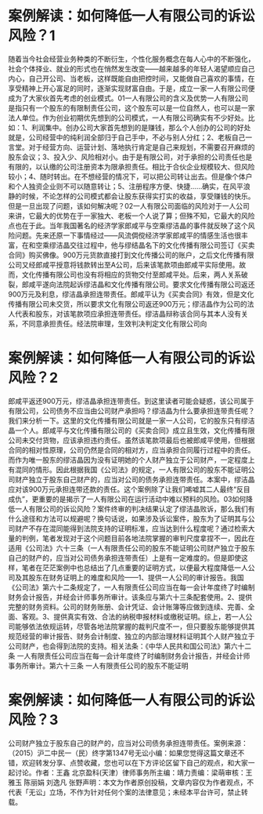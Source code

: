 # 案例解读：如何降低一人有限公司的诉讼风险？1

随着当今社会经营业务种类的不断衍生，个性化服务概念在每人心中的不断强化，社会个体择业、就业的形式也在悄然发生改变——越来越多的年轻人渴望顺应自己内心，自己开公司、当老板，这样既能自由把控时间，又能做自己喜欢的事情，在享受精神上开心富足的同时，逐渐实现财富自由。于是，成立一家一人有限公司便成为了大家伙首先考虑的创业模式。01一人有限公司的含义及优势一人有限公司是指只有一个股东的有限制责任公司，这个股东可以是一位自然人，也可以是一家法人单位。作为创业初期优先想到的公司模式，一人有限公司确实有不少好处。比如：1、利润集中。创办公司大家首先想到的是赚钱，那么个人创办的公司的好处就是，公司经营中的纯利润全部归于自己手中，不必与别人分红；2、老板自己一言堂。对于经营方向、运营计划、落地执行肯定是自己来规划，不需要召开麻烦的股东会议；3、投入少、风险相对小。由于是有限公司，对于承担的公司责任也是有限的，以认缴的公司注册资本为限承担责任。相比于合伙企业规模较大、但风险较小；4、随时转出。在不想经营的情况下，可以把公司转让出去。但是像个体户和个人独资企业则不可以随意转让；5、注册程序方便、快捷……确实，在风平浪静的时候，不论怎样的公司模式都会让股东获得实打实的收益，享受赚钱的快乐。但是一旦出现了问题，该如何解决呢？02一人有限公司面临的风险对于一人公司来讲，它最大的优势在于一家独大、老板一个人说了算；但殊不知，它最大的风险点也在于此。当年我国著名的经济学家郎咸平与空乘缪洁晶的事件就反映了这个风险问题。先来还原一下事情经过——风流倜傥经济学家郎咸平的情感生活也很丰富，在和空乘缪洁晶交往过程中，他与缪结晶名下的文化传播有限公司签订《买卖合同》购买佛像。900万元货款直接打到文化传播公司的账户，之后文化传播有限公司又经郎咸平授意将钱款转出至A公司，后来该笔款项由郎咸平实际使用。故而，文化传播有限公司也没有将相应的货物交付至郎咸平处。后来，两人关系破裂，郎咸平遂向法院起诉缪洁晶和文化传播有限公司。要求文化传播有限公司返还900万元及利息，缪洁晶承担连带责任。郎咸平认为《买卖合同》有效，但是文化传播有限公司未交货，所以要求文化有限公司返还900万元；缪洁晶作为公司的法人代表和股东，对该笔款项应承担连带责任。缪洁晶辩称该合同与其本人没有关系，不同意承担责任。经法院审理，生效判决判定文化有限公司向

# 案例解读：如何降低一人有限公司的诉讼风险？2

郎咸平返还900万元，缪洁晶承担连带责任。到这里读者可能会疑惑，该公司属于有限公司，公司债务不应当由公司财产承担吗？缪洁晶为什么要承担连带责任呢？我们来分析一下。这里的文化传播有限公司就是一家一人公司，它的股东只有缪洁晶一个人。郎咸平与文化传播有限公司的《买卖合同》成立且生效，文化传播有限公司未交付货物，应该承担违约责任。虽然该笔款项最后也被郎咸平使用，但根据合同的相对性原理，公司仍然是合同的相对方，应当承担合同履行过程中的责任。而作为唯一股东的缪洁晶因为没有证明她的个人财产独立于公司财产，一定程度上有混同的情形。因此根据我国《公司法》的规定，一人有限公司的股东不能证明公司财产独立于股东自己财产的，应当对公司的债务承担连带责任。本案中，缪洁晶应对该900万元承担连带还款的责任。这个案例除了让我们唏嘘其二人最终“反目成仇”，更重要的是揭示了一人有限公司在运行活动中难以预料的风险。03如何降低一人有限公司的诉讼风险？案件终审的判决结果认定了缪洁晶败诉，那么我们有什么途径和方法可以规避呢？换句话说，如果涉及诉讼案件，股东为了证明其与公司财产不存在混同能得到法院支持的证明标准，应当达到什么程度呢？通过检索大量的判例，笔者发现对于这个问题目前各地法院掌握的审判尺度拿捏不一，因此在适用《公司法》六十三条（一人有限责任公司的股东不能证明公司财产独立于股东自己的财产的，应当对公司债务承担连带责任）上是有一定难度的。但是即使这样，笔者在茫茫案例中也总结出了几点重要的证明方式，以便最大程度降低一人公司及其股东在财务证明上的难度和风险——1、提供一人公司的审计报告。我国《公司法》第六十二条规定了，一人有限责任公司应当在每一会计年度终了时编制财务会计报告，并经会计师事务所审计。该条应与第六十三条配套使用。2、提供完整的财务资料。公司的财务账册、会计凭证、会计账簿等应做到连续、完善、全面、客观。3、提供真实有效、合法的纳税申报材料或缴税证明。综上，若一人公司能够依法依规运转，尽管各地法院掌握的裁判尺度不一，但只要股东能够提供其规范经营的审计报告、财务会计制度、独立的内部治理材料证明其个人财产独立于公司财产，也会得到法院的支持。相关法条：《中华人民共和国公司法》第六十二条 一人有限责任公司应当在每一会计年度终了时编制财务会计报告，并经会计师事务所审计。第六十三条 一人有限责任公司的股东不能证明

# 案例解读：如何降低一人有限公司的诉讼风险？3

公司财产独立于股东自己的财产的，应当对公司债务承担连带责任。案例来源：（2015）沪二中民一（民）终字第1347号无讼小编：如果您觉得这篇文章还不错，欢迎转发分享、点赞收藏，您也可以在下方评论区留下自己的观点，和大家一起讨论。作者：王鑫 北京盈科(天津）律师事务所主编：靖力责编：梁萌审核：王雅玉 陈丽娟 刘逸凡 张野声明：本文为作者原创投稿，文章内容仅为作者观点，不代表「无讼」立场，不作为针对任何个案的法律意见；未经本平台许可，禁止转载。

